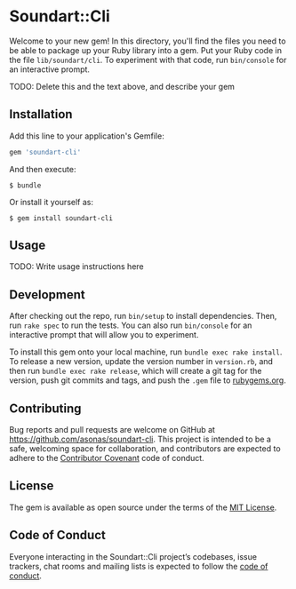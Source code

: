 # Soundart::Cli

Welcome to your new gem! In this directory, you'll find the files you need to be able to package up your Ruby library into a gem. Put your Ruby code in the file `lib/soundart/cli`. To experiment with that code, run `bin/console` for an interactive prompt.

TODO: Delete this and the text above, and describe your gem

## Installation

Add this line to your application's Gemfile:

```ruby
gem 'soundart-cli'
```

And then execute:

    $ bundle

Or install it yourself as:

    $ gem install soundart-cli

## Usage

TODO: Write usage instructions here

## Development

After checking out the repo, run `bin/setup` to install dependencies. Then, run `rake spec` to run the tests. You can also run `bin/console` for an interactive prompt that will allow you to experiment.

To install this gem onto your local machine, run `bundle exec rake install`. To release a new version, update the version number in `version.rb`, and then run `bundle exec rake release`, which will create a git tag for the version, push git commits and tags, and push the `.gem` file to [rubygems.org](https://rubygems.org).

## Contributing

Bug reports and pull requests are welcome on GitHub at https://github.com/asonas/soundart-cli. This project is intended to be a safe, welcoming space for collaboration, and contributors are expected to adhere to the [Contributor Covenant](http://contributor-covenant.org) code of conduct.

## License

The gem is available as open source under the terms of the [MIT License](https://opensource.org/licenses/MIT).

## Code of Conduct

Everyone interacting in the Soundart::Cli project’s codebases, issue trackers, chat rooms and mailing lists is expected to follow the [code of conduct](https://github.com/asonas/soundart-cli/blob/master/CODE_OF_CONDUCT.md).
